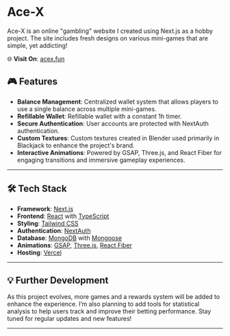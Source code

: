 # Ace-X

Ace-X is an online "gambling" website I created using Next.js as a hobby project. The site includes fresh designs on various mini-games that are simple, yet addicting!

🌐 **Visit On**: [acex.fun](https://acex.fun)


## 🎮 Features

- **Balance Management**: Centralized wallet system that allows players to use a single balance across multiple mini-games.
- **Refillable Wallet**: Refillable wallet with a constant 1h timer.
- **Secure Authentication**: User accounts are protected with NextAuth authentication.
- **Custom Textures**: Custom textures created in Blender used primarily in Blackjack to enhance the project's brand.
- **Interactive Animations**: Powered by GSAP, Three.js, and React Fiber for engaging transitions and immersive gameplay experiences.

---

## 🛠️ Tech Stack

- **Framework**: [Next.js](https://nextjs.org/)
- **Frontend**: [React](https://reactjs.org/) with [TypeScript](https://www.typescriptlang.org/)
- **Styling**: [Tailwind CSS](https://tailwindcss.com/)
- **Authentication**: [NextAuth](https://next-auth.js.org/)
- **Database**: [MongoDB](https://www.mongodb.com/) with [Mongoose](https://mongoosejs.com/)
- **Animations**: [GSAP](https://greensock.com/gsap/), [Three.js](https://threejs.org/), [React Fiber](https://docs.pmnd.rs/react-three-fiber/getting-started/introduction)
- **Hosting**: [Vercel](https://vercel.com/)

---

## 💡 Further Development

As this project evolves, more games and a rewards system will be added to enhance the experience. I’m also planning to add tools for statistical analysis to help users track and improve their betting performance. Stay tuned for regular updates and new features!

---


